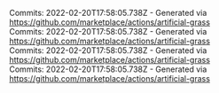 Commits: 2022-02-20T17:58:05.738Z - Generated via https://github.com/marketplace/actions/artificial-grass
<br>
Commits: 2022-02-20T17:58:05.738Z - Generated via https://github.com/marketplace/actions/artificial-grass
<br>
Commits: 2022-02-20T17:58:05.738Z - Generated via https://github.com/marketplace/actions/artificial-grass
<br>
Commits: 2022-02-20T17:58:05.738Z - Generated via https://github.com/marketplace/actions/artificial-grass
<br>
